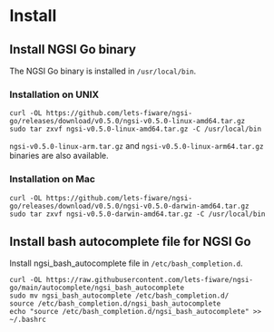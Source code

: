 # Install

## Install NGSI Go binary

The NGSI Go binary is installed in `/usr/local/bin`.

### Installation on UNIX

```console
curl -OL https://github.com/lets-fiware/ngsi-go/releases/download/v0.5.0/ngsi-v0.5.0-linux-amd64.tar.gz
sudo tar zxvf ngsi-v0.5.0-linux-amd64.tar.gz -C /usr/local/bin
```

`ngsi-v0.5.0-linux-arm.tar.gz` and `ngsi-v0.5.0-linux-arm64.tar.gz` binaries are also available.

### Installation on Mac

```console
curl -OL https://github.com/lets-fiware/ngsi-go/releases/download/v0.5.0/ngsi-v0.5.0-darwin-amd64.tar.gz
sudo tar zxvf ngsi-v0.5.0-darwin-amd64.tar.gz -C /usr/local/bin
```

## Install bash autocomplete file for NGSI Go

Install ngsi_bash_autocomplete file in `/etc/bash_completion.d`.

```console
curl -OL https://raw.githubusercontent.com/lets-fiware/ngsi-go/main/autocomplete/ngsi_bash_autocomplete
sudo mv ngsi_bash_autocomplete /etc/bash_completion.d/
source /etc/bash_completion.d/ngsi_bash_autocomplete
echo "source /etc/bash_completion.d/ngsi_bash_autocomplete" >> ~/.bashrc
```
